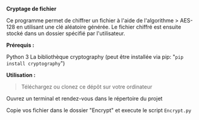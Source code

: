 **Cryptage de fichier**

Ce programme permet de chiffrer un fichier à l'aide de l'algorithme > AES-128 en utilisant une clé aléatoire générée. Le fichier chiffré est ensuite stocké dans un dossier spécifié par l'utilisateur.

**Prérequis :**

Python 3
La bibliothèque cryptography (peut être installée via pip: "`pip install cryptography`")

**Utilisation :**
> Téléchargez ou clonez ce dépôt sur votre ordinateur

Ouvrez un terminal et rendez-vous dans le répertoire du projet

Copie vos fichier dans le dossier "Encrypt" et execute le script `Encrypt.py`